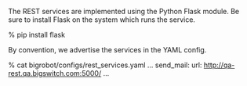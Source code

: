 The REST services are implemented using the Python Flask module. Be sure to
install Flask on the system which runs the service.

  % pip install flask

By convention, we advertise the services in the YAML config.

  % cat bigrobot/configs/rest_services.yaml
  ...
  send_mail:
    url: http://qa-rest.qa.bigswitch.com:5000/
  ...

